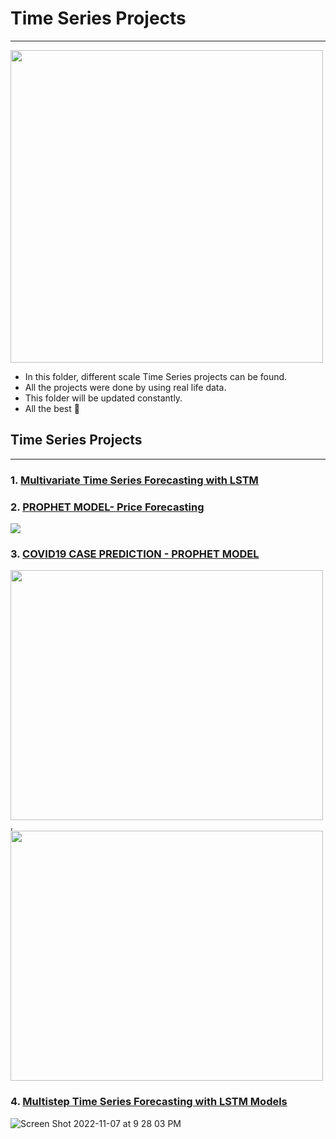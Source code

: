 # **Time Series Projects**
----------------------------------------------------------------

<img src="https://www.vskills.in/certification/blog/wp-content/uploads/2014/11/Forecasting.jpg" width="500" height="500">


- In this folder, different scale Time Series projects can be found.
- All the projects were done by using real life data.
- This folder will be updated constantly.
- All the best 🤘


## Time Series Projects
-------------------------------------------------------------------

### 1. [Multivariate Time Series Forecasting with LSTM](https://github.com/kb1907/Time_Series_Projects/blob/main/Multivariate_Time_Series_Forecasting_with_LSTM/multivariate-time-series-forecasting-with-lstm.ipynb)

### 2. [PROPHET MODEL- Price Forecasting](https://github.com/kb1907/Time_Series_Projects/blob/main/Price%20Forecasting%20with%20Prophet/Facebook_Prophet_Price_Forecasting.ipynb) 

![](https://cdn.analyticsvidhya.com/wp-content/uploads/2018/05/tumblr_inline_omh3tnv5zk1r1x9ql_500.png)


### 3. [COVID19 CASE PREDICTION - PROPHET MODEL](https://nbviewer.org/github/kb1907/Time_Series_Projects/blob/main/COVID19_Case_Prediction_Prophet_Model/Covid19_Cases_Prediction_Using_Facebook_Prophet.ipynb)
<img src="https://user-images.githubusercontent.com/51021282/149003347-580c4f18-5f2f-4006-830e-70a8b7469841.png" width="500" height="400">,<img src="https://user-images.githubusercontent.com/51021282/149003400-94c93eb9-acc5-4f08-b519-590d97027040.png" width="500" height="400">

### 4. [Multistep Time Series Forecasting with LSTM Models](https://github.com/kb1907/Time_Series_Projects/blob/main/Multistep_Time_Series_Forecasting_with_LSTM/multi-step-lstm-time-series-forecasting-models.ipynb)

![Screen Shot 2022-11-07 at 9 28 03 PM](https://user-images.githubusercontent.com/51021282/200397625-b3c44540-583d-4bcc-8532-524201aa57d9.png)





